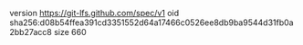 version https://git-lfs.github.com/spec/v1
oid sha256:d08b54ffea391cd3351552d64a17466c0526ee8db9ba9544d31fb0a2bb27acc8
size 660
